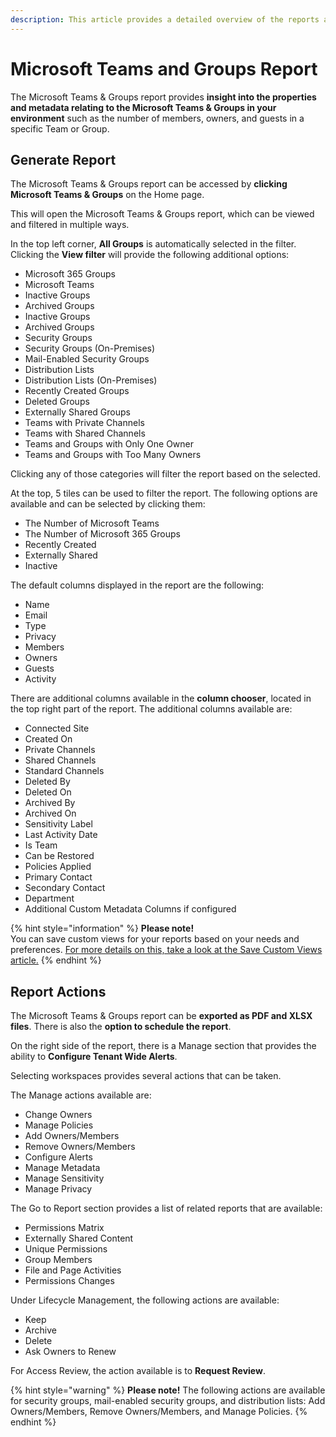 ```yaml
---
description: This article provides a detailed overview of the reports available for Sites, Microsoft Teams & Groups, and Users. 
---
```


# Microsoft Teams and Groups Report

The Microsoft Teams & Groups report provides **insight into the properties and metadata relating to the Microsoft Teams & Groups in your environment** such as the number of members, owners, and guests in a specific Team or Group. 

## Generate Report

The Microsoft Teams & Groups report can be accessed by **clicking Microsoft Teams & Groups** on the Home page. 

This will open the Microsoft Teams & Groups report, which can be viewed and filtered in multiple ways. 

In the top left corner, **All Groups** is automatically selected in the filter. Clicking the **View filter** will provide the following additional options: 
  * Microsoft 365 Groups
  * Microsoft Teams
  * Inactive Groups
  * Archived Groups
  * Inactive Groups
  * Archived Groups
  * Security Groups
  * Security Groups (On-Premises)
  * Mail-Enabled Security Groups
  * Distribution Lists
  * Distribution Lists (On-Premises)
  * Recently Created Groups
  * Deleted Groups
  * Externally Shared Groups
  * Teams with Private Channels
  * Teams with Shared Channels
  * Teams and Groups with Only One Owner
  * Teams and Groups with Too Many Owners

Clicking any of those categories will filter the report based on the selected. 

At the top, 5 tiles can be used to filter the report. The following options are available and can be selected by clicking them:
  * The Number of Microsoft Teams
  * The Number of Microsoft 365 Groups 
  * Recently Created
  * Externally Shared
  * Inactive

The default columns displayed in the report are the following:
  * Name
  * Email
  * Type
  * Privacy
  * Members
  * Owners
  * Guests
  * Activity

There are additional columns available in the **column chooser**, located in the top right part of the report. The additional columns available are:

 * Connected Site
 * Created On
 * Private Channels
 * Shared Channels
 * Standard Channels
 * Deleted By
 * Deleted On
 * Archived By
 * Archived On
 * Sensitivity Label
 * Last Activity Date
 * Is Team
 * Can be Restored
 * Policies Applied
 * Primary Contact
 * Secondary Contact
 * Department
 * Additional Custom Metadata Columns if configured

{% hint style="information" %}
**Please note!**  
You can save custom views for your reports based on your needs and preferences. [For more details on this, take a look at the Save Custom Views article.](../configuration/custom-views.md)
{% endhint %}

## Report Actions

The Microsoft Teams & Groups report can be **exported as PDF and XLSX files**. There is also the **option to schedule the report**.

On the right side of the report, there is a Manage section that provides the ability to **Configure Tenant Wide Alerts**.

Selecting workspaces provides several actions that can be taken.

The Manage actions available are: 
  * Change Owners
  * Manage Policies
  * Add Owners/Members
  * Remove Owners/Members
  * Configure Alerts
  * Manage Metadata
  * Manage Sensitivity
  * Manage Privacy

The Go to Report section provides a list of related reports that are available: 
  * Permissions Matrix
  * Externally Shared Content
  * Unique Permissions
  * Group Members
  * File and Page Activities
  * Permissions Changes

Under Lifecycle Management, the following actions are available:
  * Keep
  * Archive
  * Delete
  * Ask Owners to Renew

For Access Review, the action available is to **Request Review**.

{% hint style="warning" %}
**Please note!** The following actions are available for security groups, mail-enabled security groups, and distribution lists: Add Owners/Members, Remove Owners/Members, and Manage Policies.
{% endhint %}
